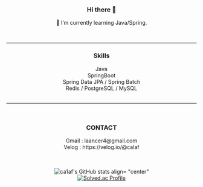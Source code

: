 <div align="center">

  ### Hi there 👋

🌱 I’m currently learning Java/Spring.
</div>
<br>

---

<h3 align= "center"> Skills </h3> 

<div align="center">
  Java <br>
  SpringBoot <br>
  Spring Data JPA / Spring Batch <br>
  Redis / PostgreSQL / MySQL
  
</div>
<br>

---
<br>

<h3 align= "center"> CONTACT </h3>
<div align= "center">
Gmail : laancer4@gmail.com<br>
Velog : https://velog.io/@calaf
  </div>
<br><br>

<div align= "center"> 

![ca1af's GitHub stats align= "center"](https://github-readme-stats.vercel.app/api?username=ca1af&show_icons=true&theme=dark)
<br>
[![Solved.ac Profile](http://mazassumnida.wtf/api/v2/generate_badge?boj=dk000dk)](https://solved.ac/dk000dk/)

  </div>
  
<!--
**ca1af/ca1af** is a ✨ _special_ ✨ repository because its `README.md` (this file) appears on your GitHub profile.

Here are some ideas to get you started:

- 🔭 I’m currently working on ...
- 🌱 I’m currently learning ...
- 👯 I’m looking to collaborate on ...
- 🤔 I’m looking for help with ...
- 💬 Ask me about ...
- 📫 How to reach me: ...
- 😄 Pronouns: ...
- ⚡ Fun fact: ...
-->

